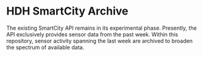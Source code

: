 # HDH SmartCity Archive

The existing SmartCity API remains in its experimental phase. Presently, the API exclusively provides sensor data from the past week. Within this repository, sensor activity spanning the last week are archived to broaden the spectrum of available data.